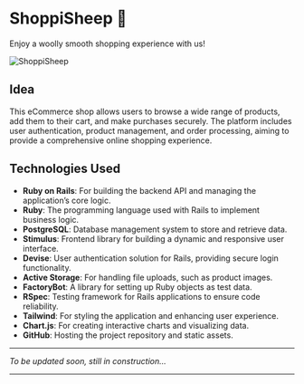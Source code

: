 # **ShoppiSheep 🐑**

Enjoy a woolly smooth shopping experience with us!


![ShoppiSheep](https://github.com/user-attachments/assets/e0c9df7d-e931-493c-954c-f008eee064a0)


## **Idea**

This eCommerce shop allows users to browse a wide range of products, add them to their cart, and make purchases securely. The platform includes user authentication, product management, and order processing, aiming to provide a comprehensive online shopping experience.

## **Technologies Used**

- **Ruby on Rails**: For building the backend API and managing the application’s core logic.
- **Ruby**: The programming language used with Rails to implement business logic.
- **PostgreSQL**: Database management system to store and retrieve data.
- **Stimulus**: Frontend library for building a dynamic and responsive user interface.
- **Devise**: User authentication solution for Rails, providing secure login functionality.
- **Active Storage**: For handling file uploads, such as product images.
- **FactoryBot**: A library for setting up Ruby objects as test data.
- **RSpec**: Testing framework for Rails applications to ensure code reliability.
- **Tailwind**: For styling the application and enhancing user experience.
- **Chart.js**: For creating interactive charts and visualizing data.
- **GitHub**: Hosting the project repository and static assets.

---

_To be updated soon, still in construction..._

---


